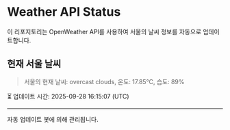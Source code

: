 
# Weather API Status

이 리포지토리는 OpenWeather API를 사용하여 서울의 날씨 정보를 자동으로 업데이트합니다.

## 현재 서울 날씨
> 서울의 현재 날씨: overcast clouds, 온도: 17.85°C, 습도: 89%

⏳ 업데이트 시간: 2025-09-28 16:15:07 (UTC)

---
자동 업데이트 봇에 의해 관리됩니다.
